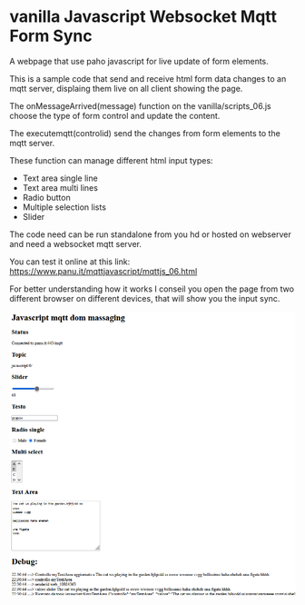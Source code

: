# vanilla Javascript Websocket Mqtt Form Sync
A webpage that use paho javascript for live update of form elements.

This is a sample code that send and receive html form data changes to an mqtt server, displaing them live on all client showing the page.

The onMessageArrived(message) function on the vanilla/scripts_06.js choose the type of form control and update the content.

The executemqtt(controlid) send the changes from form elements to the mqtt server.

These function can manage different html input types:
- Text area single line
- Text area multi lines
- Radio button
- Multiple selection lists
- Slider

The code need can be run standalone from you hd or hosted on webserver and need a websocket mqtt server.

You can test it online at this link: https://www.panu.it/mqttjavascript/mqttjs_06.html

For better understanding how it works I conseil you open the page from two different browser on different devices, that will show you the input sync.

![Page image](vanilla.png)

